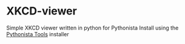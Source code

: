 # XKCD-viewer
Simple XKCD viewer written in python for Pythonista
Install using the [Pythonista Tools](https://github.com/Pythonista-Tools/Pythonista-Tools) installer
